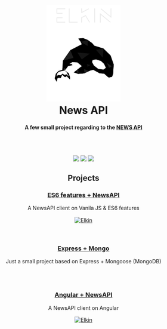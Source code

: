 <h1 align="center">
  <br>
  <a href="https://github.com/elkinny">
    <img src="https://raw.githubusercontent.com/elkinny/Curriculum-Vitae/master/ekins_logo.png" alt="Elkin" width="200">
  </a>
  <br>
    News API
  <br>
</h1>

<h4 align="center"> A few small project regarding to the <a href="https://newsapi.org/">NEWS API</a></h4>

<br>
<br>
<p align="center">
    <img src="https://forthebadge.com/images/badges/built-with-love.svg">
    <img src="https://forthebadge.com/images/badges/fuck-it-ship-it.svg">
    <img src="https://forthebadge.com/images/badges/gluten-free.svg">
</p>

<h2 align="center">Projects</h2>
  <div align="center">
  <h3><a href="https://github.com/elkinny/NewsAPI/tree/master/news-app">ES6 features + NewsAPI</a></h3> <p>A NewsAPI client on Vanila JS & ES6 features</p>
    <a href="https://elkinny.github.io/NewsAPI/news-app/index.html">
      <img align="center" src="https://raw.githubusercontent.com/elkinny/NewsAPI/master/preview-btn.png" alt="Elkin" width="250">
  </a>
  </div>
  <br><br>
  <div align="center">
    <h3><a href="https://github.com/elkinny/NewsAPI/tree/master/news-api">Express + Mongo</a></h3> <p>Just a small project based on Express + Mongoose (MongoDB)</p>
  </div>
  <br><br>
  <div align="center">
  <h3><a href="https://github.com/elkinny/NewsAPI/tree/master/news-ng">Angular + NewsAPI</a></h3> <p>A NewsAPI client on Angular</p>
    <a href="https://elkinny.github.io/NewsAPI/news-ng/index.html">
      <img align="center" src="https://raw.githubusercontent.com/elkinny/NewsAPI/master/preview-btn.png" alt="Elkin" width="250">
    </a>
  </div>
